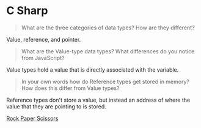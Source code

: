 # C Sharp

> What are the three categories of data types? How are they different?

Value, reference, and pointer.

> What are the Value-type data types? What differences do you notice from JavaScript?

Value types hold a value that is directly associated with the variable.

> In your own words how do Reference types get stored in memory? How does this differ from Value types?

Reference types don't store a value, but instead an address of where the value that they are pointing to is stored.

[Rock Paper Scissors](https://github.com/ConnorH14/rps_cs)